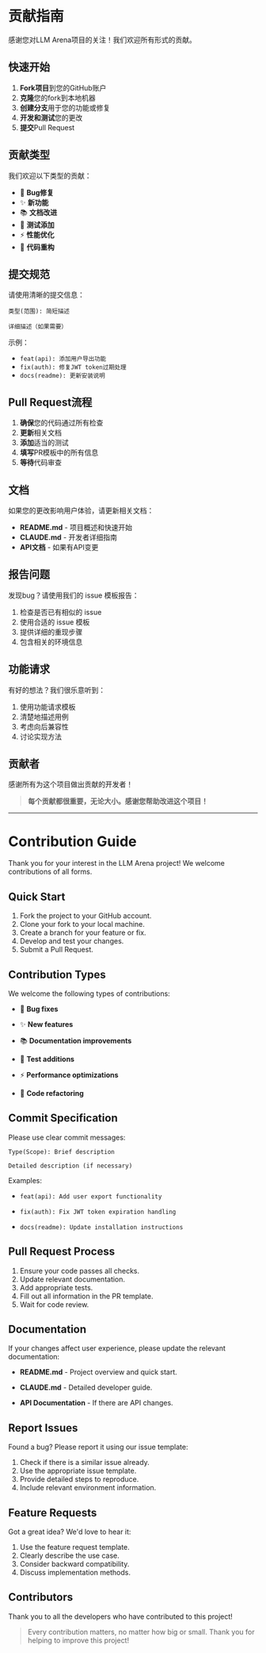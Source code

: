 # 贡献指南

感谢您对LLM Arena项目的关注！我们欢迎所有形式的贡献。

## 快速开始

1. **Fork项目**到您的GitHub账户
2. **克隆**您的fork到本地机器
3. **创建分支**用于您的功能或修复
4. **开发和测试**您的更改
5. **提交**Pull Request

## 贡献类型

我们欢迎以下类型的贡献：

- 🐛 **Bug修复**
- ✨ **新功能**
- 📚 **文档改进**
- 🧪 **测试添加**
- ⚡ **性能优化**
- 🎨 **代码重构**

## 提交规范

请使用清晰的提交信息：

```
类型(范围): 简短描述

详细描述（如果需要）
```

示例：
- `feat(api): 添加用户导出功能`
- `fix(auth): 修复JWT token过期处理`
- `docs(readme): 更新安装说明`

## Pull Request流程

1. **确保**您的代码通过所有检查
2. **更新**相关文档
3. **添加**适当的测试
4. **填写**PR模板中的所有信息
5. **等待**代码审查

## 文档

如果您的更改影响用户体验，请更新相关文档：

- **README.md** - 项目概述和快速开始
- **CLAUDE.md** - 开发者详细指南
- **API文档** - 如果有API变更

## 报告问题

发现bug？请使用我们的 issue 模板报告：

1. 检查是否已有相似的 issue
2. 使用合适的 issue 模板
3. 提供详细的重现步骤
4. 包含相关的环境信息

## 功能请求

有好的想法？我们很乐意听到：

1. 使用功能请求模板
2. 清楚地描述用例
3. 考虑向后兼容性
4. 讨论实现方法

## 贡献者

感谢所有为这个项目做出贡献的开发者！

> **每个贡献都很重要，无论大小。感谢您帮助改进这个项目！**

---

# Contribution Guide

Thank you for your interest in the LLM Arena project! We welcome contributions of all forms.

## Quick Start

1. Fork the project to your GitHub account.
2. Clone your fork to your local machine.
3. Create a branch for your feature or fix.
4. Develop and test your changes.
5. Submit a Pull Request.

## Contribution Types

We welcome the following types of contributions:

- 🐛 **Bug fixes**

- ✨ **New features**

- 📚 **Documentation improvements**

- 🧪 **Test additions**

- ⚡ **Performance optimizations**

- 🎨 **Code refactoring**

## Commit Specification

Please use clear commit messages:

```
Type(Scope): Brief description

Detailed description (if necessary)
```


Examples:
- `feat(api): Add user export functionality`

- `fix(auth): Fix JWT token expiration handling`

- `docs(readme): Update installation instructions`

## Pull Request Process

1. Ensure your code passes all checks.
2. Update relevant documentation.
3. Add appropriate tests.
4. Fill out all information in the PR template.
5. Wait for code review.

## Documentation

If your changes affect user experience, please update the relevant documentation:

- **README.md** - Project overview and quick start.

- **CLAUDE.md** - Detailed developer guide.

- **API Documentation** - If there are API changes.

## Report Issues

Found a bug? Please report it using our issue template:

1. Check if there is a similar issue already.
2. Use the appropriate issue template.
3. Provide detailed steps to reproduce.
4. Include relevant environment information.

## Feature Requests

Got a great idea? We'd love to hear it:

1. Use the feature request template.
2. Clearly describe the use case.
3. Consider backward compatibility.
4. Discuss implementation methods.

## Contributors

Thank you to all the developers who have contributed to this project!

> Every contribution matters, no matter how big or small. Thank you for helping to improve this project!
